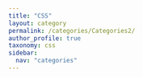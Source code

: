 ```yaml
---
title: "CSS"
layout: category
permalink: /categories/Categories2/
author_profile: true
taxonomy: css
sidebar:
  nav: "categories"
---
```

